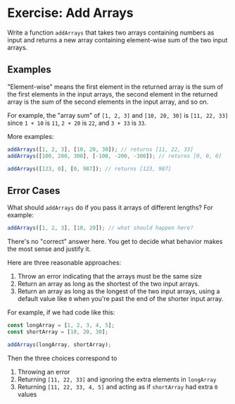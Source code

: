 # Exercise: Add Arrays

Write a function `addArrays` that takes two arrays containing numbers as input and returns a new array containing element-wise sum of the two input arrays.

## Examples

"Element-wise" means the first element in the returned array is the sum of the first elements in the input arrays, the second element in the returned array is the sum of the second elements in the input array, and so on.

For example, the "array sum" of `[1, 2, 3]` and `[10, 20, 30]` is `[11, 22, 33]` since `1 + 10` is `11`, `2 + 20` is `22`, and `3 + 33` is `33`.

More examples:

```javascript
addArrays([1, 2, 3], [10, 20, 30]); // returns [11, 22, 33]
addArrays([100, 200, 300], [-100, -200, -300]); // returns [0, 0, 0]

addArrays([123, 0], [0, 987]); // returns [123, 987]
```

## Error Cases

What should `addArrays` do if you pass it arrays of different lengths?  For example:

```javascript
addArrays([1, 2, 3], [10, 20]); // what should happen here?
```

There's no "correct" answer here. You get to decide what behavior makes the most sense and justify it.

Here are three reasonable approaches:

1. Throw an error indicating that the arrays must be the same size
1. Return an array as long as the shortest of the two input arrays.
1. Return an array as long as the longest of the two input arrays, using a default value like `0` when you're past the end of the shorter input array.

For example, if we had code like this:

```javascript
const longArray = [1, 2, 3, 4, 5];
const shortArray = [10, 20, 30];

addArrays(longArray, shortArray);
```

Then the three choices correspond to

1. Throwing an error
1. Returning `[11, 22, 33]` and ignoring the extra elements in `longArray`
1. Returning `[11, 22, 33, 4, 5]` and acting as if `shortArray` had extra `0` values
